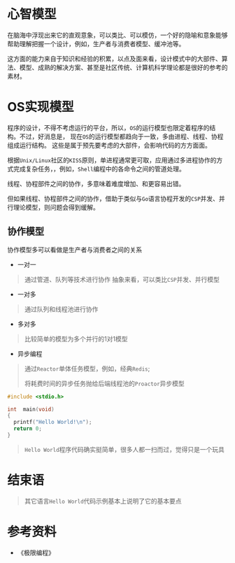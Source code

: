 
# 心智模型

在脑海中浮现出来它的直观意象，可以类比、可以模仿，一个好的隐喻和意象能够帮助理解把握一个设计，例如，生产者与消费者模型、缓冲池等。

这方面的能力来自于知识和经验的积累，以点及面来看，设计模式中的大部件、算法、模型、成熟的解决方案、甚至是社区传统、计算机科学理论都是很好的参考的素材。

# OS实现模型
程序的设计，不得不考虑运行的平台，所以，`OS`的运行模型也限定着程序的结构。不过，好消息是，
现在`OS`的运行模型都趋向于一致，多由进程、线程、协程组成运行结构。
这些是属于预先要考虑的大部件，会影响代码的方方面面。

根据`Unix/Linux`社区的`KISS`原则，单进程通常更可取，应用通过多进程协作的方式完成复杂任务，，例如，`Shell`编程中的各命令之间的管道处理。

线程、协程部件之间的协作，多意味着难度增加、和更容易出错。

但如果线程、协程部件之间的协作，借助于类似与`Go`语言协程开发的`CSP`并发、并行理论模型，则问题会得到缓解。



## 协作模型
协作模型多可以看做是生产者与消费者之间的关系

+ 一对一
> 通过管道、队列等技术进行协作
> 抽象来看，可以类比`CSP`并发、并行模型
+ 一对多
> 通过队列和线程池进行协作
+ 多对多
> 比较简单的模型为多个并行的1对1模型
+ 异步编程
> 通过`Reactor`单体任务模型，例如，经典`Redis`;
> 
> 将耗费时间的异步任务抛给后端线程池的`Proactor`异步模型

```c
#include <stdio.h>

int  main(void)
{
  printf("Hello World!\n");
  return 0;
}
```

> `Hello World`程序代码确实挺简单，很多人都一扫而过，觉得只是一个玩具



# 结束语
> 其它语言`Hello World`代码示例基本上说明了它的基本要点

# 参考资料
+ 《极限编程》





